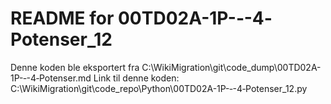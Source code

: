 # README for 00TD02A-1P-‐-4‐Potenser_12
Denne koden ble eksportert fra C:\WikiMigration\git\code_dump\00TD02A-1P-‐-4‐Potenser.md
Link til denne koden: C:\WikiMigration\git\code_repo\Python\00TD02A-1P-‐-4‐Potenser_12.py

